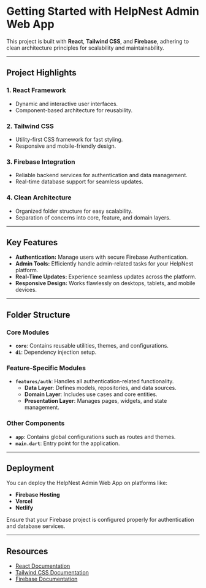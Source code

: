 # Getting Started with HelpNest Admin Web App

This project is built with **React**, **Tailwind CSS**, and **Firebase**, adhering to clean architecture principles for scalability and maintainability.

---

## Project Highlights

### 1. React Framework
- Dynamic and interactive user interfaces.  
- Component-based architecture for reusability.

### 2. Tailwind CSS
- Utility-first CSS framework for fast styling.  
- Responsive and mobile-friendly design.

### 3. Firebase Integration
- Reliable backend services for authentication and data management.  
- Real-time database support for seamless updates.

### 4. Clean Architecture
- Organized folder structure for easy scalability.  
- Separation of concerns into core, feature, and domain layers.

---

## Key Features

- **Authentication:** Manage users with secure Firebase Authentication.  
- **Admin Tools:** Efficiently handle admin-related tasks for your HelpNest platform.  
- **Real-Time Updates:** Experience seamless updates across the platform.  
- **Responsive Design:** Works flawlessly on desktops, tablets, and mobile devices.

---

## Folder Structure

### Core Modules
- **`core`**: Contains reusable utilities, themes, and configurations.  
- **`di`**: Dependency injection setup.

### Feature-Specific Modules
- **`features/auth`**: Handles all authentication-related functionality.  
  - **Data Layer**: Defines models, repositories, and data sources.  
  - **Domain Layer**: Includes use cases and core entities.  
  - **Presentation Layer**: Manages pages, widgets, and state management.

### Other Components
- **`app`**: Contains global configurations such as routes and themes.  
- **`main.dart`**: Entry point for the application.

---

## Deployment

You can deploy the HelpNest Admin Web App on platforms like:  
- **Firebase Hosting**  
- **Vercel**  
- **Netlify**

Ensure that your Firebase project is configured properly for authentication and database services.

---

## Resources

- [React Documentation](https://reactjs.org/)  
- [Tailwind CSS Documentation](https://tailwindcss.com/docs)  
- [Firebase Documentation](https://firebase.google.com/docs)
